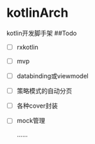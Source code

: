 # kotlinArch
kotlin开发脚手架
##Todo
- [ ] rxkotlin

- [ ] mvp

- [ ] databinding或viewmodel

- [ ] 策略模式的自动分页

- [ ] 各种cover封装

- [ ] mock管理

  ......